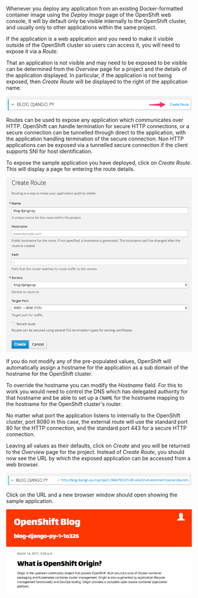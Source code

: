 Whenever you deploy any application from an existing Docker-formatted container image using the _Deploy Image_ page of the OpenShift web console, it will by default only be visible internally to the OpenShift cluster, and usually only to other applications within the same project.

If the application is a web application and you need to make it visible outside of the OpenShift cluster so users can access it, you will need to expose it via a _Route_.

That an application is not visible and may need to be exposed to be visible can be determined from the _Overview_ page for a project and the details of the application displayed. In particular, if the application is not being exposed, then _Create Route_ will be displayed to the right of the application name.

![Adding a Route](../../assets/intro-openshift/deploying-images/03-select-create-route.png)

Routes can be used to expose any application which communicates over HTTP. OpenShift can handle termination for secure HTTP connections, or a secure connection can be tunnelled through direct to the application, with the application handling termination of the secure connection. Non HTTP applications can be exposed via a tunnelled secure connection if the client supports SNI for host identification.

To expose the sample application you have deployed, click on _Create Route_. This will display a page for entering the route details.

![Route Details](../../assets/intro-openshift/deploying-images/03-create-route-details.png)

If you do not modify any of the pre-populated values, OpenShift will automatically assign a hostname for the application as a sub domain of the hostname for the OpenShift cluster.

To override the hostname you can modify the _Hostname_ field. For this to work you would need to control the DNS which has delegated authority for that hostname and be able to set up a ``CNAME`` for the hostname mapping to the hostname for the OpenShift cluster's router.

No matter what port the application listens to internally to the OpenShift cluster, port 8080 in this case, the external route will use the standard port 80 for the HTTP connection, and the standard port 443 for a secure HTTP connection.

Leaving all values as their defaults, click on _Create_ and you will be returned to the _Overview_ page for the project. Instead of _Create Route_, you should now see the URL by which the exposed application can be accessed from a web browser.

![Exposed Route](../../assets/intro-openshift/deploying-images/03-exposed-route-url.png)

Click on the URL and a new browser window should open showing the sample application.

![Sample Application](../../assets/intro-openshift/deploying-images/03-sample-blog-application.png)